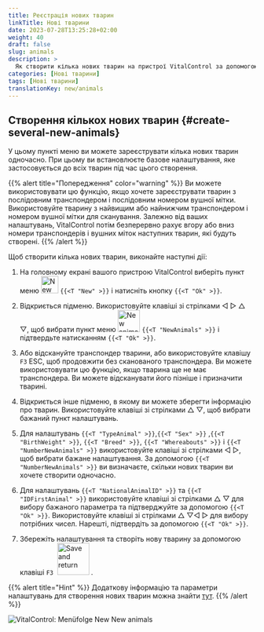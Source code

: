 ```yaml
---
title: Реєстрація нових тварин
linkTitle: Нові тварини
date: 2023-07-28T13:25:28+02:00
weight: 40
draft: false
slug: animals
description: >
  Як створити кілька нових тварин на пристрої VitalControl за допомогою однієї дії.
categories: [Нові тварини]
tags: [Нові тварини]
translationKey: new/animals
---
```

## Створення кількох нових тварин {#create-several-new-animals}

У цьому пункті меню ви можете зареєструвати кілька нових тварин одночасно. При цьому ви встановлюєте базове налаштування, яке застосовується до всіх тварин під час цього створення.

{{% alert title="Попередження" color="warning" %}}
Ви можете використовувати цю функцію, якщо хочете зареєструвати тварин з послідовним транспондером і послідовним номером вушної мітки. Використовуйте тварину з найвищим або найнижчим транспондером і номером вушної мітки для сканування. Залежно від ваших налаштувань, VitalControl потім безперервно рахує вгору або вниз номери транспондерів і вушних міток наступних тварин, які будуть створені.
{{% /alert %}}

Щоб створити кілька нових тварин, виконайте наступні дії:

1. На головному екрані вашого пристрою VitalControl виберіть пункт меню <img src="/icons/main/new-animal.svg" width="35" align="bottom" alt="New animal" /> `{{<T "New" >}}` і натисніть кнопку `{{<T "Ok" >}}`.

2. Відкриється підменю. Використовуйте клавіші зі стрілками ◁ ▷ △ ▽, щоб вибрати пункт меню <img src="/icons/main/new-animals.svg" width="45" align="bottom" alt="New animals" /> `{{<T "NewAnimals" >}}` і підтвердьте натисканням `{{<T "Ok" >}}`.

3. Або відскануйте транспондер тварини, або використовуйте клавішу `F3` ESC, щоб продовжити без сканованого транспондера. Ви можете використовувати цю функцію, якщо тварина ще не має транспондера. Ви можете відсканувати його пізніше і призначити тварині.

4. Відкриється інше підменю, в якому ви можете зберегти інформацію про тварин. Використовуйте клавіші зі стрілками △ ▽, щоб вибрати бажаний пункт налаштувань.

5. Для налаштувань `{{<T "TypeAnimal" >}}`,`{{<T "Sex" >}}` ,`{{<T "BirthWeight" >}}`, `{{<T "Breed" >}}`, `{{<T "Whereabouts" >}}` і `{{<T "NumberNewAnimals" >}}` використовуйте клавіші зі стрілками ◁ ▷, щоб вибрати бажане налаштування. За допомогою `{{<T "NumberNewAnimals" >}}` ви визначаєте, скільки нових тварин ви хочете створити одночасно.


6. Для налаштувань `{{<T "NationalAnimalID" >}}` та `{{<T "IDFirstAnimal" >}}` використовуйте клавіші зі стрілками △ ▽ для вибору бажаного параметра та підтверджуйте за допомогою `{{<T "Ok" >}}`. Використовуйте клавіші зі стрілками △ ▽◁ ▷ для вибору потрібних чисел. Нарешті, підтвердіть за допомогою `{{<T "Ok" >}}`.

7. Збережіть налаштування та створіть нову тварину за допомогою клавіші `F3` &nbsp;<img src="/icons/footer/save_exit.svg" width="65" align="bottom" alt="Save and return" />&nbsp;.

{{% alert title="Hint" %}}
Додаткову інформацію та параметри налаштувань для створення нових тварин можна знайти [тут](../../settings/animal-registration/).
{{% /alert %}}

   ![VitalControl: Menüfolge New New animals](../images/newanimals.png "Create new animals")
